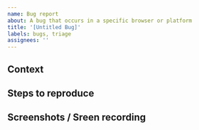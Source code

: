 ```yaml
---
name: Bug report
about: A bug that occurs in a specific browser or platform
title: '[Untitled Bug]'
labels: bugs, triage
assignees: ''
---
```


## Context

<!-- Provide any relevant context and other information, such as operating system and/or browser. -->

## Steps to reproduce

<!-- Provide the steps to reproduce the issue you experience
1. Click on Markets page
2. Click on singular pool
3. App crashes (see screenshot)
-->

## Screenshots / Sreen recording

<!-- Screenshots and/or screen recordings really go a long way to explain
something and help us to tackle the issue. (We use loom for this https://www.loom.com/) -->

